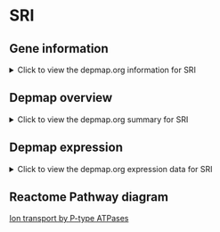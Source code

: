 <h1>SRI</h1>

<h2>Gene information</h2>
<details>
  <summary>Click to view the depmap.org information for SRI</summary>
  <iframe src="https://depmap.org/portal/gene/SRI?tab=about" style="border:none;width:100%;height:800px"></iframe>
</details>

<h2>Depmap overview</h2>
<details>
  <summary>Click to view the depmap.org summary for SRI</summary>
  <iframe src="https://depmap.org/portal/gene/SRI?tab=overview" style="border:none;width:100%;height:800px"></iframe>
</details>

<h2>Depmap expression</h2>
<details>
  <summary>Click to view the depmap.org expression data for SRI</summary>
  <iframe src="https://depmap.org/portal/gene/SRI?tab=characterization" style="border:none;width:100%;height:800px"></iframe>
</details>



<h2>Reactome Pathway diagram</h2>
<a href="https://reactome.org/PathwayBrowser/#/R-HSA-936837">Ion transport by P-type ATPases</a>



